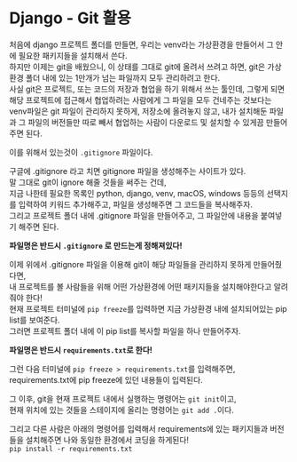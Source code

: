 # Django - Git 활용

처음에 django 프로젝트 폴더를 만들면, 우리는 venv라는 가상환경을 만들어서 그 안에 필요한 패키지들을 설치해서 쓴다.  
하지만 이제는 git을 배웠으니, 이 상태를 그대로 git에 올려서 쓰려고 하면, git은 가상환경 폴더 내에 있는 1만개가 넘는 파일까지 모두 관리하려고 한다.  
사실 git은 프로젝트, 또는 코드의 저장과 협업을 하기 위해서 쓰는 툴인데, 그렇게 되면 해당 프로젝트에 접근해서 협업하려는 사람에게 그 파일을 모두 건네주는 것보다는 venv파일은 git 파일이 관리하지 못하게, 저장소에 올려놓지 않고, 내가 설치해둔 파일과 그 파일의 버전들만 따로 빼서 협업하는 사람이 다운로드 및 설치할 수 있게끔 만들어주면 된다.  

이를 위해서 있는것이 `.gitignore` 파일이다.  

구글에 .gitignore 라고 치면 gitignore 파일을 생성해주는 사이트가 있다.  
말 그대로 git이 ignore 해줄 것들을 써주는 건데,  
지금 나한테 필요한 목록인 python, django, venv, macOS, windows 등등의 선택지를 입력하여 키워드 추가해주고, 파일을 생성해주면 그 코드들을 복사해주자.  
그리고 프로젝트 폴더 내에 .gitignore 파일을 만들어주고, 그 파일안에 내용을 붙여넣기 해주면 된다. 

**파일명은 반드시 `.gitignore` 로 만드는게 정해져있다!**  

이제 위에서 .gitignore 파일을 이용해 git이 해당 파일들을 관리하지 못하게 만들어줬다면,  
내 프로젝트를 볼 사람들을 위해 어떤 가상환경에 어떤 패키지들을 설치해야한다고 알려줘야 한다!  
현재 프로젝트 터미널에 `pip freeze`를 입력하면 지금 가상환경 내에 설치되어있는 pip list를 보여준다.  
그러면 프로젝트 폴더 내에 이 pip list를 복사할 파일을 하나 만들어주자.  

**파일명은 반드시 `requirements.txt`로 한다!**  

그런 다음 터미널에 `pip freeze > requirements.txt`를 입력해주면,  
requirements.txt에 pip freeze에 있던 내용들이 입력된다. 

그 이후, git을 현재 프로젝트 내에서 실행하는 명령어는 `git init`이고,  
현재 위치에 있는 것들을 스테이지에 올리는 명령어는 `git add .`이다. 

그리고 다른 사람은 아래의 명령어를 입력해서 requirements에 있는 패키지들과 버전들을 설치해주면 나와 동일한 환경에서 코딩을 하게된다!  
`pip install -r requirements.txt`